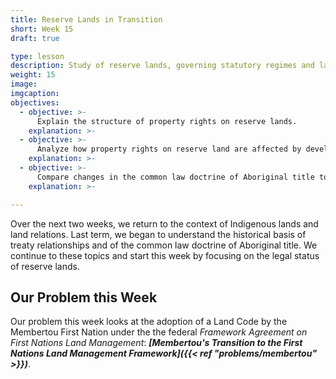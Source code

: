 ```yaml
---
title: Reserve Lands in Transition
short: Week 15
draft: true

type: lesson
description: Study of reserve lands, governing statutory regimes and land reform options.
weight: 15
image: 
imgcaption: 
objectives:
  - objective: >-
      Explain the structure of property rights on reserve lands.
    explanation: >-
  - objective: >-
      Analyze how property rights on reserve land are affected by development of a Land Code under the FAFNLMA. 
    explanation: >-
  - objective: >-
      Compare changes in the common law doctrine of Aboriginal title to mid-century.
    explanation: >- 

---
```


Over the next two weeks, we return to the context of Indigenous lands and land relations. Last term, we began to understand the historical basis of treaty relationships and of the common law doctrine of Aboriginal title. We continue to these topics and start this week by focusing on the legal status of reserve lands. 

## Our Problem this Week

Our problem this week looks at the adoption of a Land Code by the Membertou First Nation under the  the federal *Framework Agreement on First Nations Land Management*: ***[Membertou's Transition to the First Nations Land Management Framework]({{< ref "problems/membertou" >}})***.